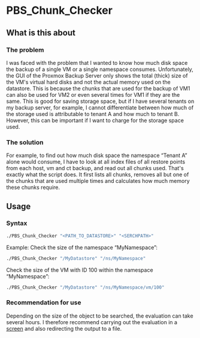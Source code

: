 # PBS_Chunk_Checker
## What is this about
### The problem
I was faced with the problem that I wanted to know how much disk space the backup of a single VM or a single namespace consumes.
Unfortunately, the GUI of the Proxmox Backup Server only shows the total (thick) size of the VM's virtual hard disks and not the actual memory used on the datastore.
This is because the chunks that are used for the backup of VM1 can also be used for VM2 or even several times for VM1 if they are the same.
This is good for saving storage space, but if I have several tenants on my backup server, for example, I cannot differentiate between how much of the storage used is attributable to tenant A and how much to tenant B. However, this can be important if I want to charge for the storage space used.
### The solution
For example, to find out how much disk space the namespace “Tenant A” alone would consume, I have to look at all index files of all restore points from each host, vm and ct backup, and read out all chunks used.
That's exactly what the script does.
It first lists all chunks, removes all but one of the chunks that are used multiple times and calculates how much memory these chunks require.
## Usage
### Syntax
```bash
./PBS_Chunk_Checker "<PATH_TO_DATASTORE>" "<SERCHPATH>"
```
Example:
Check the size of the namespace “MyNamespace”:
```bash
./PBS_Chunk_Checker "/MyDatastore" "/ns/MyNamespace"
```
Check the size of the VM with ID 100 within the namespace “MyNamespace”:
```bash
./PBS_Chunk_Checker "/MyDatastore" "/ns/MyNamespace/vm/100"
```
### Recommendation for use
Depending on the size of the object to be searched, the evaluation can take several hours.
I therefore recommend carrying out the evaluation in a [screen](https://www.gnu.org/software/screen/manual/screen.html "Screen User's Manual") and also redirecting the output to a file.
